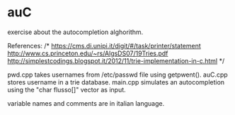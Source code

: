 # auC

exercise about the autocompletion alghorithm.

References:
/*
https://cms.di.unipi.it/digit/#/task/printer/statement
http://www.cs.princeton.edu/~rs/AlgsDS07/19Tries.pdf
http://simplestcodings.blogspot.it/2012/11/trie-implementation-in-c.html
*/

pwd.cpp takes usernames from /etc/passwd file using getpwent().
auC.cpp stores username in a trie database.
main.cpp simulates an autocompletion using the "char flusso[]" vector as input.

variable names and comments are in italian language.
